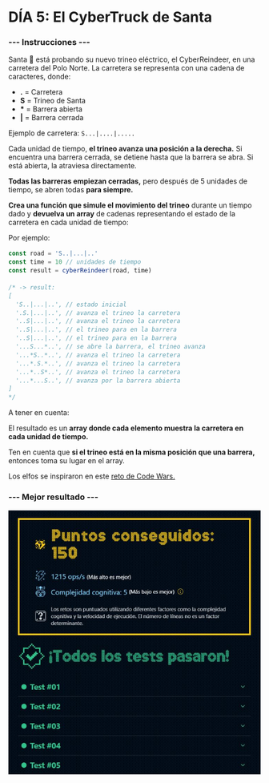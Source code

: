 # DÍA 5: El CyberTruck de Santa 

### --- Instrucciones ---

Santa 🎅 está probando su nuevo trineo eléctrico, el CyberReindeer, en una carretera del Polo Norte. La carretera se representa con una cadena de caracteres, donde:

- **.** = Carretera
- **S** = Trineo de Santa
- __*__ = Barrera abierta
- **|** = Barrera cerrada

Ejemplo de carretera:  `S...|....|.....`

Cada unidad de tiempo, **el trineo avanza una posición a la derecha.** Si encuentra una barrera cerrada, se detiene hasta que la barrera se abra. Si está abierta, la atraviesa directamente.

**Todas las barreras empiezan cerradas,** pero después de 5 unidades de tiempo, se abren todas **para siempre.**

**Crea una función que simule el movimiento del trineo** durante un tiempo dado y **devuelva un array** de cadenas representando el estado de la carretera en cada unidad de tiempo:

Por ejemplo:

~~~typescript
const road = 'S..|...|..'
const time = 10 // unidades de tiempo
const result = cyberReindeer(road, time)

/* -> result:
[
  'S..|...|..', // estado inicial
  '.S.|...|..', // avanza el trineo la carretera
  '..S|...|..', // avanza el trineo la carretera
  '..S|...|..', // el trineo para en la barrera
  '..S|...|..', // el trineo para en la barrera
  '...S...*..', // se abre la barrera, el trineo avanza
  '...*S..*..', // avanza el trineo la carretera
  '...*.S.*..', // avanza el trineo la carretera
  '...*..S*..', // avanza el trineo la carretera
  '...*...S..', // avanza por la barrera abierta
]
*/
~~~

A tener en cuenta:

El resultado es un **array donde cada elemento muestra la carretera en cada unidad de tiempo.**

Ten en cuenta que **si el trineo está en la misma posición que una barrera,** entonces toma su lugar en el array.

Los elfos se inspiraron en este [reto de Code Wars.](https://www.codewars.com/kata/5d0ae91acac0a50232e8a547/javascript)

### --- Mejor resultado ---

![challenge-1-result](best-result.JPG)